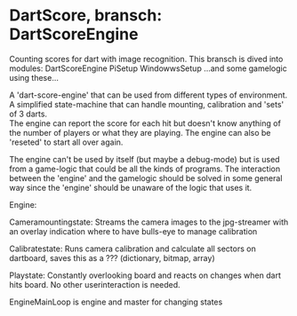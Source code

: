 # DartScore, bransch: DartScoreEngine
Counting scores for dart with image recognition.
This bransch is dived into modules:
DartScoreEngine
PiSetup
WindowwsSetup
...and some gamelogic using these...


A 'dart-score-engine' that can be used from different types of environment. 
A simplified state-machine that can handle mounting, calibration and 'sets' of 3 darts.  
The engine can report the score for each hit but doesn't know anything of the number of players or what they are playing. The engine can also be 'reseted' to start all over again.

The engine can't be used by itself (but maybe a debug-mode) but is used from a game-logic that could be 
all the kinds of programs. The interaction between the 'engine' and the gamelogic should be solved in some general way since the 'engine' should be unaware of the logic that uses it.

Engine:

Cameramountingstate:
Streams the camera images to the jpg-streamer with an overlay indication where to have bulls-eye to manage calibration

Calibratestate:
Runs camera calibration and calculate all sectors on dartboard, saves this as a ??? (dictionary, bitmap, array)

Playstate:
Constantly overlooking board and reacts on changes when dart hits board. No other userinteraction is needed.

EngineMainLoop is engine and master for changing states


